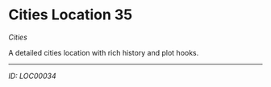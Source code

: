 # Cities Location 35

*Cities*

A detailed cities location with rich history and plot hooks.

---
*ID: LOC00034*